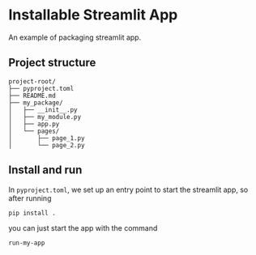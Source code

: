# Installable Streamlit App
An example of packaging streamlit app.

## Project structure

```
project-root/
├── pyproject.toml
├── README.md
├── my_package/
│   ├── __init__.py
│   ├── my_module.py
│   ├── app.py
│   └── pages/
│       ├── page_1.py
│       └── page_2.py
```

## Install and run
In `pyproject.toml`, we set up an entry point to start the streamlit app,
so after running

```bash
pip install .
```

you can just start the app with the command

```bash
run-my-app
```
